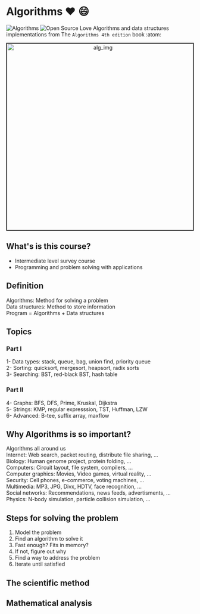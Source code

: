 # Algorithms :heart: :smile:
![Algorithms][alg-img]
![Open Source Love][Open-Source-img]
Algorithms and data structures implementations from The `Algorithms 4th edition` book :atom:

<p align="center">
  <img src="https://www.technocrazed.com/wp-content/uploads/2015/12/Brick-wallaper-For-Background-28.jpg" alt="alg_img" width="500" border="2"/>
<p>

## What's is this course?
- Intermediate level survey course
- Programming and problem solving with applications


## Definition
Algorithms: Method for solving a problem  
Data structures: Method to store information  
Program = Algorithms + Data structures  


## Topics

### Part I

1- Data types: stack, queue, bag, union find, priority queue  
2- Sorting: quicksort, mergesort, heapsort, radix sorts  
3- Searching: BST, red-black BST, hash table  

### Part II
4- Graphs: BFS, DFS, Prime, Kruskal, Dijkstra  
5- Strings: KMP, regular expresssion, TST, Huffman, LZW  
6- Advanced: B-tee, suffix array, maxflow  

  
## Why Algorithms is so important?
Algorithms all around us  
Internet: Web search, packet routing, distribute file sharing, ...  
Biology: Human genome project, protein folding, ...  
Computers: Circuit layout, file system, compilers, ...  
Computer graphics: Movies, Video games, virtual reality, ...  
Security: Cell phones, e-commerce, voting machines, ...  
Multimedia: MP3, JPG, Divx, HDTV, face recognition, ...  
Social networks: Recommendations, news feeds, advertisments, ...  
Physics: N-body simulation, particle collision simulation, ...  


## Steps for solving the problem
1. Model the problem  
2. Find an algorithm to solve it  
3. Fast enough? Fits in memory?  
4. If not, figure out why  
5. Find a way to address the problem  
6. Iterate until satisfied  

## The scientific method
## Mathematical analysis





















































[Open-Source-img]: https://badges.frapsoft.com/os/v1/open-source.svg?v=103
[alg-img]: https://img.shields.io/static/v1?label=Data_Structure&message=Algorithms&color=blue&style=flat
